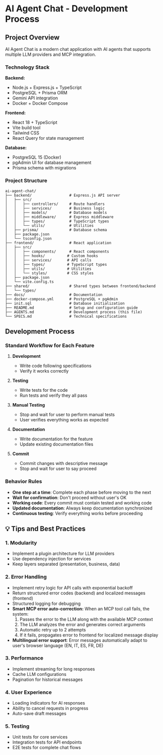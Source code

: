 # AI Agent Chat - Development Process

## Project Overview

AI Agent Chat is a modern chat application with AI agents that supports multiple LLM providers and MCP integration.

### Technology Stack

**Backend:**
- Node.js + Express.js + TypeScript
- PostgreSQL + Prisma ORM
- Gemini API integration
- Docker + Docker Compose

**Frontend:**
- React 18 + TypeScript
- Vite build tool
- Tailwind CSS
- React Query for state management

**Database:**
- PostgreSQL 15 (Docker)
- pgAdmin UI for database management
- Prisma schema with migrations

### Project Structure

```
ai-agent-chat/
├── backend/                 # Express.js API server
│   ├── src/
│   │   ├── controllers/     # Route handlers
│   │   ├── services/        # Business logic
│   │   ├── models/          # Database models
│   │   ├── middleware/      # Express middleware
│   │   ├── types/           # TypeScript types
│   │   └── utils/           # Utilities
│   ├── prisma/              # Database schema
│   ├── package.json
│   └── tsconfig.json
├── frontend/                # React application
│   ├── src/
│   │   ├── components/      # React components
│   │   ├── hooks/          # Custom hooks
│   │   ├── services/       # API calls
│   │   ├── types/          # TypeScript types
│   │   ├── utils/          # Utilities
│   │   └── styles/         # CSS styles
│   ├── package.json
│   └── vite.config.ts
├── shared/                  # Shared types between frontend/backend
│   └── types/
├── docs/                    # Documentation
├── docker-compose.yml       # PostgreSQL + pgAdmin
├── init.sql                 # Database initialization
├── README.md                # Setup and configuration guide
├── AGENTS.md                # Development process (this file)
└── SPECS.md                 # Technical specifications
```

## Development Process

### Standard Workflow for Each Feature

1. **Development**
   - Write code following specifications
   - Verify it works correctly

2. **Testing**
   - Write tests for the code
   - Run tests and verify they all pass

3. **Manual Testing**
   - Stop and wait for user to perform manual tests
   - User verifies everything works as expected

4. **Documentation**
   - Write documentation for the feature
   - Update existing documentation files

5. **Commit**
   - Commit changes with descriptive message
   - Stop and wait for user to say proceed

### Behavior Rules

- **One step at a time**: Complete each phase before moving to the next
- **Wait for confirmation**: Don't proceed without user's OK
- **Working code**: Every commit must contain tested and working code
- **Updated documentation**: Always keep documentation synchronized
- **Continuous testing**: Verify everything works before proceeding

## 💡 Tips and Best Practices

### 1. **Modularity**
- Implement a plugin architecture for LLM providers
- Use dependency injection for services
- Keep layers separated (presentation, business, data)

### 2. **Error Handling**
- Implement retry logic for API calls with exponential backoff
- Return structured error codes (backend) and localized messages (frontend)
- Structured logging for debugging
- **Smart MCP error auto-correction:** When an MCP tool call fails, the system:
  1. Passes the error to the LLM along with the available MCP context
  2. The LLM analyzes the error and generates correct arguments
  3. Automatic retry up to 2 attempts
  4. If it fails, propagates error to frontend for localized message display
- **Multilingual error support**: Error messages automatically adapt to user's browser language (EN, IT, ES, FR, DE)

### 3. **Performance**
- Implement streaming for long responses
- Cache LLM configurations
- Pagination for historical messages

### 4. **User Experience**
- Loading indicators for AI responses
- Ability to cancel requests in progress
- Auto-save draft messages

### 5. **Testing**
- Unit tests for core services
- Integration tests for API endpoints
- E2E tests for complete chat flows
